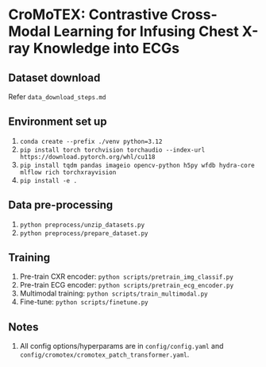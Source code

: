 # CroMoTEX: Contrastive Cross-Modal Learning for Infusing Chest X-ray Knowledge into ECGs


## Dataset download
Refer `data_download_steps.md`

## Environment set up
1. `conda create --prefix ./venv python=3.12`
1. `pip install torch torchvision torchaudio --index-url https://download.pytorch.org/whl/cu118`
1. `pip install tqdm pandas imageio opencv-python h5py wfdb hydra-core mlflow rich torchxrayvision`
1. `pip install -e .`

## Data pre-processing
1. `python preprocess/unzip_datasets.py`
1. `python preprocess/prepare_dataset.py`

## Training
1. Pre-train CXR encoder: `python scripts/pretrain_img_classif.py`
2. Pre-train ECG encoder: `python scripts/pretrain_ecg_encoder.py`
3. Multimodal training: `python scripts/train_multimodal.py`
4. Fine-tune: `python scripts/finetune.py`

## Notes
1. All config options/hyperparams are in `config/config.yaml` and `config/cromotex/cromotex_patch_transformer.yaml`.
